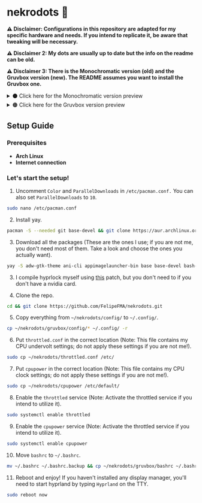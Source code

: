 # nekrodots 🐧

**⚠️ Disclaimer: Configurations in this repository are adapted for my specific hardware and needs. If you intend to replicate it, be aware that tweaking will be necessary.**

**⚠️ Disclaimer 2: My dots are usually up to date but the info on the readme can be old.**

**⚠️ Disclaimer 3: There is the Monochromatic version (old) and the Gruvbox version (new). The README assumes you want to install the Gruvbox one.**

<details>
  <summary>⚫ Click here for the Monochromatic version preview</summary>

![desktop](https://github.com/FelipeFMA/nekrodots/assets/30672253/5281c631-40fb-4bc3-a7fe-e21a7d516dbd)

![apps](https://github.com/FelipeFMA/nekrodots/assets/30672253/47de9ddd-e654-48af-8fee-0bee3f91b41d)

https://github.com/FelipeFMA/nekrodots/assets/30672253/bc1f6102-ebe5-4178-9a55-3f703de64ebc

</details>

<details>
  <summary>🟠 Click here for the Gruvbox version preview</summary>

![desktop](https://github.com/FelipeFMA/nekrodots/assets/30672253/fc7c3624-12eb-4aea-a12b-bfaf648646fe)

![apps](https://github.com/FelipeFMA/nekrodots/assets/30672253/344c73e4-9a34-4b44-987d-8a9bcf95a899)

https://github.com/FelipeFMA/nekrodots/assets/30672253/3d0944eb-8823-4fe0-a58d-b759d62f76df

</details>

## Setup Guide

### Prerequisites

- **Arch Linux**
- **Internet connection**

### Let's start the setup!

01. Uncomment ``Color`` and ``ParallelDownloads`` in ``/etc/pacman.conf.`` You can also set ``ParallelDownloads`` to ``10``.
   ```bash
   sudo nano /etc/pacman.conf
   ```

02. Install yay.
   ```bash
   pacman -S --needed git base-devel && git clone https://aur.archlinux.org/yay-bin.git && cd yay-bin && makepkg -si
   ```

03. Download all the packages (These are the ones I use; if you are not me, you don't need most of them. Take a look and choose the ones you actually want).
   ```bash
yay -S adw-gtk-theme ani-cli appimagelauncher-bin base base-devel bash-completion bat blueman bluez-utils brave-bin breeze-icons btop chromium cliphist cmatrix cowsay cpupower fastfetch filezilla firefox gcolor3 gimp git gnome-disk-utility gradience grim helix heroic-games-launcher-bin htop hypridle hyprland hyprpaper hyprpicker imv informant intel-ucode jdk8-openjdk jre-openjdk jre21-openjdk jre8-openjdk kitty kolourpaint kvantum kvantum-qt5 kvantum-theme-libadwaita-git lib32-mangohud libreoffice-fresh linux linux-firmware linux-headers localsend-bin lsd man-db man-pages mangohud mcpelauncher-appimage nano neofetch neovim networkmanager noto-fonts-cjk noto-fonts-extra ntfs-3g nvidia nvidia-settings nwg-look obs-studio pacman-contrib papirus-folders papirus-icon-theme pavucontrol pipewire-alsa pipewire-ffado pipewire-pulse pipewire-roc pipewire-v4l2 pipewire-zeroconf polkit-gnome prismlauncher-qt5-bin protonup-qt-bin qbittorrent qt5ct qt6ct reflector screen slurp steam sudo swaync throttled thunar thunar-archive-plugin thunar-media-tags-plugin tldr ttf-apple-emoji ttf-jetbrains-mono-nerd ttf-ms-win11-auto unrar unzip virtualbox virtualbox-guest-iso vlc waybar wget wofi wttrbar wtype xarchiver xdg-desktop-portal-hyprland yay-bin zathura zathura-pdf-poppler zip
   ```
03. I compile hyprlock myself using [this](https://github.com/hyprwm/hyprlock/pull/283) patch, but you don't need to if you don't have a nvidia card.

04. Clone the repo.
   ```bash
   cd && git clone https://github.com/FelipeFMA/nekrodots.git
   ```

05. Copy everything from ``~/nekrodots/config/`` to ``~/.config/``.
   ```bash
   cp ~/nekrodots/gruvbox/config/* ~/.config/ -r
   ```

06. Put ``throttled.conf`` in the correct location (Note: This file contains my CPU undervolt settings; do not apply these settings if you are not me!).
   ```bash
   sudo cp ~/nekrodots/throttled.conf /etc/
   ```

07. Put ``cpupower`` in the correct location (Note: This file contains my CPU clock settings; do not apply these settings if you are not me!).
   ```bash
   sudo cp ~/nekrodots/cpupower /etc/default/
   ```

08. Enable the ``throttled`` service (Note: Activate the throttled service if you intend to utilize it).
   ```bash
   sudo systemctl enable throttled
   ```

09. Enable the ``cpupower`` service (Note: Activate the throttled service if you intend to utilize it).
   ```bash
   sudo systemctl enable cpupower
   ```
10. Move ``bashrc`` to ``~/.bashrc``.
  ```bash
  mv ~/.bashrc ~/.bashrc.backup && cp ~/nekrodots/gruvbox/bashrc ~/.bashrc
  ```

11. Reboot and enjoy! If you haven't installed any display manager, you'll need to start hyprland by typing ``Hyprland`` on the TTY.
   ```bash
   sudo reboot now
   ```
